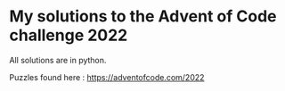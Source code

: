 # My solutions to the Advent of Code challenge 2022
All solutions are in python.  

Puzzles found here : https://adventofcode.com/2022

